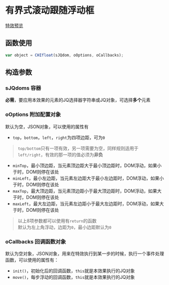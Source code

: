 # 有界式滚动跟随浮动框

[特效预览](http://vrbvillor.github.io/effects/float/float.html)

## 函数使用

```javascript
var object = CHIfloat(sJQdom, oOptions, oCallbacks);
```
## 构造参数

### sJQdoms 容器

**必需**，要应用本效果的元素的JQ选择器字符串或JQ对象，可选择**多个**元素  

### oOptions 附加配置对象

默认为空，JSON对象，可以使用的属性有  

+ `top`，`bottom`，`left`，`right`为四项边距，可为`0`  

> `top/bottom`只有一项有效，另一项需要为空，同样规则适用于`left/right`，有效的那一项的值必须为**非负**  

+ `minTop`，最小顶边距，当元素顶边距大于最小顶边距时，DOM浮动，如果小于时，DOM则停在该处  
+ `minLeft`，最小左边距，当元素左边距大于最小左边距时，DOM浮动，如果小于时，DOM则停在该处  
+ `maxTop`，最大顶边距，当元素顶边距小于最大顶边距时，DOM浮动，如果大于时，DOM则停在该处  
+ `maxLeft`，最大左边距，当元素左边距小于最大左边距时，DOM浮动，如果大于时，DOM则停在该处  

> 以上8项参数都可以使用有`return`的函数  
> 默认为左上角浮动，边距为`0`，最小边距默认为`0`

### oCallbacks 回调函数对象

默认为空对象，JSON对象，用来在特效执行到某一步的时候，执行一个事件处理函数，可以使用的属性有： 

+ `init()`，初始化后的回调函数，`this`就是本效果执行的JQ对象  
+ `move()`，每步浮动的回调函数，`this`就是本效果执行的JQ对象  

